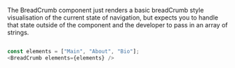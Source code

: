 The BreadCrumb component just renders a basic breadCrumb style visualisation of the current state of navigation, but expects you to handle that state outside of the component and the developer to pass in an array of strings.

```js static

const elements = ["Main", "About", "Bio"];
<BreadCrumb elements={elements} />

```
